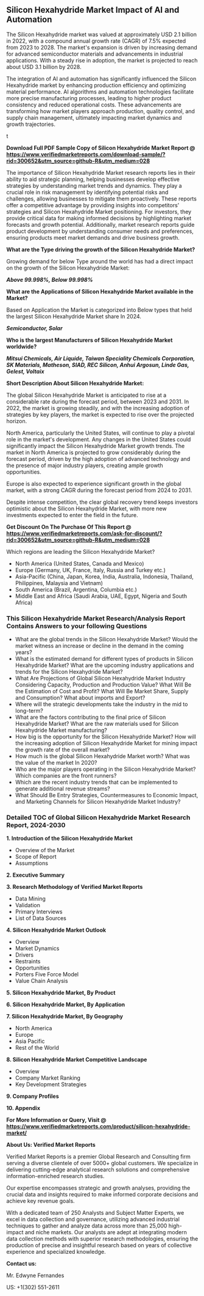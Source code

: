 <h2>Silicon Hexahydride Market Impact of AI and Automation</h2><p>The Silicon Hexahydride market was valued at approximately USD 2.1 billion in 2022, with a compound annual growth rate (CAGR) of 7.5% expected from 2023 to 2028. The market's expansion is driven by increasing demand for advanced semiconductor materials and advancements in industrial applications. With a steady rise in adoption, the market is projected to reach about USD 3.1 billion by 2028.</p><p>The integration of AI and automation has significantly influenced the Silicon Hexahydride market by enhancing production efficiency and optimizing material performance. AI algorithms and automation technologies facilitate more precise manufacturing processes, leading to higher product consistency and reduced operational costs. These advancements are transforming how market players approach production, quality control, and supply chain management, ultimately impacting market dynamics and growth trajectories.</p>t</p><p id="" class=""><strong>Download Full PDF Sample Copy of Silicon Hexahydride Market Report @ <a href="https://www.verifiedmarketreports.com/download-sample/?rid=300652&utm_source=github-R&utm_medium=028" target="_blank">https://www.verifiedmarketreports.com/download-sample/?rid=300652&utm_source=github-R&utm_medium=028</a></strong></p><p>The importance of&nbsp;Silicon Hexahydride Market research reports lies in their ability to aid strategic planning, helping businesses develop effective strategies by understanding market trends and dynamics. They play a crucial role in risk management by identifying potential risks and challenges, allowing businesses to mitigate them proactively. These reports offer a competitive advantage by providing insights into competitors' strategies and Silicon Hexahydride Market positioning. For investors, they provide critical data for making informed decisions by highlighting market forecasts and growth potential. Additionally, market research reports guide product development by understanding consumer needs and preferences, ensuring products meet market demands and drive business growth.</p><p><strong>What are the&nbsp;Type driving the growth of the Silicon Hexahydride Market?</strong></p><p id="" class="">Growing demand for below Type around the world has had a direct impact on the growth of the Silicon Hexahydride Market:</p><em><strong>Above 99.998%, Below 99.998%</strong></em></p><strong>What are the&nbsp;Applications&nbsp;of Silicon Hexahydride Market available in the Market?</strong></p><p id="" class="">Based on Application the Market is categorized into Below types that held the largest Silicon Hexahydride Market share In 2024.</p><em><strong>Semiconductor, Solar</strong></em></p><strong>Who is the largest Manufacturers of Silicon Hexahydride Market worldwide?</strong></p><p><em><strong>Mitsui Chemicals, Air Liquide, Taiwan Speciality Chemicals Corporation, SK Materials, Matheson, SIAD, REC Silicon, Anhui Argosun, Linde Gas, Gelest, Voltaix</strong></em></p><p id="" class=""><strong>Short Description About Silicon Hexahydride Market:</strong></p><p>The global Silicon Hexahydride Market is anticipated to rise at a considerable rate during the forecast period, between 2023 and 2031. In 2022, the market is growing steadily, and with the increasing adoption of strategies by key players, the market is expected to rise over the projected horizon.</p><p>North America, particularly the United States, will continue to play a pivotal role in the market's development. Any changes in the United States could significantly impact the Silicon Hexahydride Market growth trends. The market in North America is projected to grow considerably during the forecast period, driven by the high adoption of advanced technology and the presence of major industry players, creating ample growth opportunities.</p><p>Europe is also expected to experience significant growth in the global market, with a strong CAGR during the forecast period from 2024 to 2031.</p><p>Despite intense competition, the clear global recovery trend keeps investors optimistic about the Silicon Hexahydride Market, with more new investments expected to enter the field in the future.</p><p id="" class=""><strong>Get Discount On The Purchase Of This Report @ <a href="https://www.verifiedmarketreports.com/ask-for-discount/?rid=300652&utm_source=github-R&utm_medium=028" target="_blank">https://www.verifiedmarketreports.com/ask-for-discount/?rid=300652&utm_source=github-R&utm_medium=028</a></strong></p>Which regions are leading the Silicon Hexahydride Market?</p><ul><li>North America (United States, Canada and Mexico)</li><li>Europe (Germany, UK, France, Italy, Russia and Turkey etc.)</li><li>Asia-Pacific (China, Japan, Korea, India, Australia, Indonesia, Thailand, Philippines, Malaysia and Vietnam)</li><li>South America (Brazil, Argentina, Columbia etc.)</li><li>Middle East and Africa (Saudi Arabia, UAE, Egypt, Nigeria and South Africa)</li></ul><h3 id="" class="">This Silicon Hexahydride Market Research/Analysis Report Contains Answers to your following Questions</h3><ul><li>What are the global trends in the Silicon Hexahydride Market? Would the market witness an increase or decline in the demand in the coming years?</li><li>What is the estimated demand for different types of products in Silicon Hexahydride Market? What are the upcoming industry applications and trends for the Silicon Hexahydride Market?</li><li>What Are Projections of Global Silicon Hexahydride Market Industry Considering Capacity, Production and Production Value? What Will Be the Estimation of Cost and Profit? What Will Be Market Share, Supply and Consumption? What about imports and Export?</li><li>Where will the strategic developments take the industry in the mid to long-term?</li><li>What are the factors contributing to the final price of Silicon Hexahydride Market? What are the raw materials used for Silicon Hexahydride Market manufacturing?</li><li>How big is the opportunity for the Silicon Hexahydride Market? How will the increasing adoption of Silicon Hexahydride Market for mining impact the growth rate of the overall market?</li><li>How much is the global Silicon Hexahydride Market worth? What was the value of the market In 2020?</li><li>Who are the major players operating in the Silicon Hexahydride Market? Which companies are the front runners?</li><li>Which are the recent industry trends that can be implemented to generate additional revenue streams?</li><li>What Should Be Entry Strategies, Countermeasures to Economic Impact, and Marketing Channels for Silicon Hexahydride Market Industry?</li></ul><h3 id="" class="">Detailed TOC of Global Silicon Hexahydride Market Research Report, 2024-2030</h3><p id="" class=""><strong>1. Introduction of the Silicon Hexahydride Market</strong></p><ul><li>Overview of the Market</li><li>Scope of Report</li><li>Assumptions</li></ul><p id="" class=""><strong>2. Executive Summary</strong></p><p id="" class=""><strong>3. Research Methodology of Verified Market Reports</strong></p><ul><li>Data Mining</li><li>Validation</li><li>Primary Interviews</li><li>List of Data Sources</li></ul><p id="" class=""><strong>4. Silicon Hexahydride Market Outlook</strong></p><ul><li>Overview</li><li>Market Dynamics</li><li>Drivers</li><li>Restraints</li><li>Opportunities</li><li>Porters Five Force Model</li><li>Value Chain Analysis</li></ul><p id="" class=""><strong>5. Silicon Hexahydride Market, By Product</strong></p><p id="" class=""><strong>6. Silicon Hexahydride Market, By Application</strong></p><p id="" class=""><strong>7. Silicon Hexahydride Market, By Geography</strong></p><ul><li>North America</li><li>Europe</li><li>Asia Pacific</li><li>Rest of the World</li></ul><p id="" class=""><strong>8. Silicon Hexahydride Market Competitive Landscape</strong></p><ul><li>Overview</li><li>Company Market Ranking</li><li>Key Development Strategies</li></ul><p id="" class=""><strong>9. Company Profiles</strong></p><p id="" class=""><strong>10. Appendix</strong></p><p id="" class=""><strong>For More Information or Query, Visit @ <a href="https://www.verifiedmarketreports.com/product/silicon-hexahydride-market/" target="_blank">https://www.verifiedmarketreports.com/product/silicon-hexahydride-market/</a></strong></p><p id="" class=""><strong>About Us: Verified Market Reports</strong></p><p id="" class="">Verified Market Reports is a premier Global Research and Consulting firm serving a diverse clientele of over 5000+ global customers. We specialize in delivering cutting-edge analytical research solutions and comprehensive information-enriched research studies.</p><p id="" class="">Our expertise encompasses strategic and growth analyses, providing the crucial data and insights required to make informed corporate decisions and achieve key revenue goals.</p><p id="" class="">With a dedicated team of 250 Analysts and Subject Matter Experts, we excel in data collection and governance, utilizing advanced industrial techniques to gather and analyze data across more than 25,000 high-impact and niche markets. Our analysts are adept at integrating modern data collection methods with superior research methodologies, ensuring the production of precise and insightful research based on years of collective experience and specialized knowledge.</p><p id="" class=""><strong>Contact us:</strong></p><p id="" class="">Mr. Edwyne Fernandes</p><p id="" class="">US: +1(302) 551-2611</p>